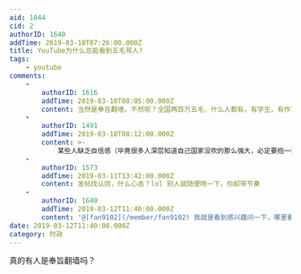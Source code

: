 ```yaml
---
aid: 1044
cid: 2
authorID: 1640
addTime: 2019-03-10T07:26:00.000Z
title: YouTube为什么总能看到五毛骂人?
tags:
    - youtube
comments:
    -
        authorID: 1616
        addTime: 2019-03-10T08:05:00.000Z
        content: 当然是奉旨翻墙，不然呢？全国两百万五毛，什么人都有，有学生，有作家，还有监狱的犯人。
    -
        authorID: 1491
        addTime: 2019-03-10T08:12:00.000Z
        content: >-
            某些人缺乏自信感（毕竟很多人深层知道自己国家没吹的那么强大，必定要抱一抱不存在的靠山来获得那么一点点安全感。有人打破自己的幻想一定要无能狂怒一下。
    -
        authorID: 1573
        addTime: 2019-03-11T13:42:00.000Z
        content: 发帖找认同，什么心态？lol 别人就随便喷一下，你却带节奏
    -
        authorID: 1640
        addTime: 2019-03-12T11:40:00.000Z
        content: '@[fan9102](/member/fan9102) 我就是看到感兴趣问一下，哪里看到我带节奏了？'
date: 2019-03-12T11:40:00.000Z
category: 时政
---
```


真的有人是奉旨翻墙吗？
